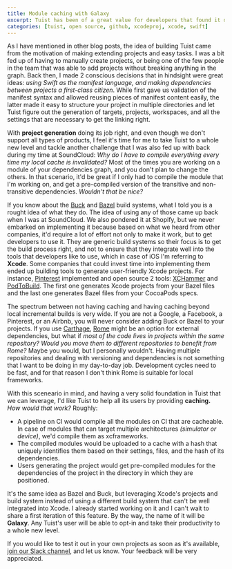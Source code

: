 ```yaml
---
title: Module caching with Galaxy
excerpt: Tuist has been of a great value for developers that found it difficult to extend their Xcode projects because Xcode exposed a lot of complexity to them. Having conceptually compressed those difficulties by leveraging project generation, it's time for Tuist to tackle a new challenge, reduce compilation times.
categories: [tuist, open source, github, xcodeproj, xcode, swift]
---
```


As I have mentioned in other blog posts,
the idea of building Tuist came from the motivation of making extending projects and easy tasks.
I was a bit fed up of having to manually create projects,
or being one of the few people in the team that was able to add projects without breaking anything in the graph.
Back then,
I made 2 conscious decisions that in hindsight were great ideas: _using Swift as the manifest language, and making dependencies between projects a first-class citizen_.
While first gave us validation of the manifest syntax and allowed reusing pieces of manifest content easily,
the latter made it easy to structure your project in multiple directories and let Tuist figure out the generation of targets, projects, workspaces, and all the settings that are necessary to get the linking right.

With **project generation** doing its job right,
and even though we don't support all types of products,
I feel it's time for me to take Tuist to a whole new level and tackle another challenge that I was also fed up with back during my time at SoundCloud: _Why do I have to compile everything every time my local cache is invalidated?_
Most of the times you are working on a module of your dependencies graph,
and you don't plan to change the others.
In that scenario,
it'd be great if I only had to compile the module that I'm working on,
and get a pre-compiled version of the transitive and non-transitive dependencies.
_Wouldn't that be nice?_

If you know about the [Buck](https://github.com/facebook/buck) and [Bazel](https://bazel.build/) build systems,
what I told you is a rought idea of what they do.
The idea of using any of those came up back when I was at SoundCloud.
We also pondered it at Shopify,
but we never embarked on implementing it because based on what we heard from other companies,
it'd require a lot of effort not only to make it work,
but to get developers to use it.
They are generic build systems so their focus is to get the build process right,
and not to ensure that they integrate well into the tools that developers like to use,
which in case of iOS I'm referring to **Xcode**.
Some companies that could invest time into implementing them ended up building tools to generate user-friendly Xcode projects.
For instance,
[Pinterest](https://github.com/pinterest) implemented and open source 2 tools: [XCHammer](https://github.com/pinterest/xchammer) and [PodToBuild](https://github.com/pinterest/PodToBUILD).
The first one generates Xcode projects from your Bazel files and the last one generates Bazel files from your CocoaPods specs.

The spectrum between not having caching and having caching beyond local incremental builds is very wide.
If you are not a Google,
a Facebook,
a Pinterest,
or an Airbnb,
you will never consider adding Buck or Bazel to your projects.
If you use [Carthage](https://github.com/carthage),
[Rome](https://github.com/tmspzz/Rome) might be an option for external dependencies,
but what if _most of the code lives in projects within the same repository?_
_Would you move them to different repositories to benefit from Rome?_
Maybe you would,
but I personally wouldn't.
Having multiple repositories and dealing with versioning and dependencies is not something that I want to be doing in my day-to-day job.
Development cycles need to be fast,
and for that reason I don't think Rome is suitable for local frameworks.

With this sceneario in mind,
and having a very solid foundation in Tuist that we can leverage,
I'd like Tuist to help all its users by providing **caching.**
_How would that work?_ Roughly:

- A pipeline on CI would compile all the modules on CI that are cacheable. In case of modules that can target multiple architectures _(simulator or device)_, we'd compile them as xcframeworks.
- The compiled modules would be uploaded to a cache with a hash that uniquely identifies them based on their settings, files, and the hash of its dependencies.
- Users generating the project would get pre-compiled modules for the dependencies of the project in the directory in which they are positioned.

It's the same idea as Bazel and Buck, but leveraging Xcode's projects and build system instead of using a different build system that can't be well integrated into Xcode.
I already started working on it and I can't wait to share a first iteration of this feature.
By the way, the name of it will be **Galaxy**.
Any Tuist's user will be able to opt-in and take their productivity to a whole new level.

If you would like to test it out in your own projects as soon as it's available, [join our Slack channel](https://slack.tuist.io), and let us know. Your feedback will be very appreciated.
